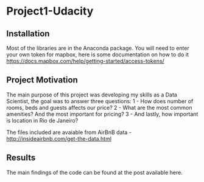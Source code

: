 # Project1-Udacity

## Installation
Most of the libraries are in the Anaconda package. You will need to enter your own token for mapbox, here is some documentation on how to do it https://docs.mapbox.com/help/getting-started/access-tokens/

## Project Motivation
The main purpose of this project was developing my skills as a Data Scientist, the goal was to answer three questions:
1 - How does number of rooms, beds and guests affects our price?
2 - What are the most common amenities? And the most important for pricing?
3 - And lastly, how important is location in Rio de Janeiro?

The files included are avaiable from AirBnB data - http://insideairbnb.com/get-the-data.html

## Results
The main findings of the code can be found at the post available here.
